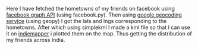 Here I have fetched the hometowns of my friends on facebook using [facebook graph API][1] (using facebook.py). Then using [google geocoding service][2] (using geopy) I got the lats and lngs corresponding to the hometowns. After which using simplekml I made a kml file so that I can use it on [indiemapper][3] i plotted them on the map. Thus getting the distribution of my friends across India.

 [1]: https://developers.facebook.com/docs/graph-api/		"facebook graph API"
 [2]: https://developers.google.com/maps/documentation/javascript/geocoding?hl=en		"google geocoding service"
 [3]: http://indiemapper.com/		"indiemapper"
